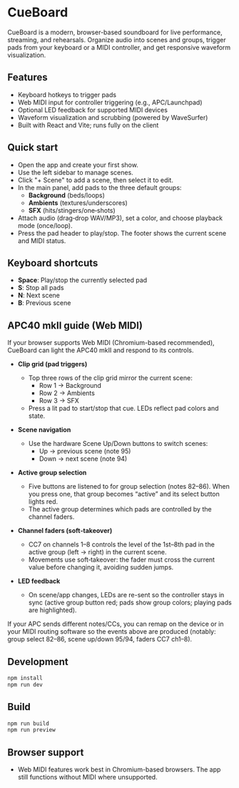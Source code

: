 # CueBoard

CueBoard is a modern, browser-based soundboard for live performance, streaming, and rehearsals. Organize audio into scenes and groups, trigger pads from your keyboard or a MIDI controller, and get responsive waveform visualization.

## Features

- Keyboard hotkeys to trigger pads
- Web MIDI input for controller triggering (e.g., APC/Launchpad)
- Optional LED feedback for supported MIDI devices
- Waveform visualization and scrubbing (powered by WaveSurfer)
- Built with React and Vite; runs fully on the client

## Quick start

- Open the app and create your first show.
- Use the left sidebar to manage scenes.
- Click "+ Scene" to add a scene, then select it to edit.
- In the main panel, add pads to the three default groups:
  - **Background** (beds/loops)
  - **Ambients** (textures/underscores)
  - **SFX** (hits/stingers/one‑shots)
- Attach audio (drag‑drop WAV/MP3), set a color, and choose playback mode (once/loop).
- Press the pad header to play/stop. The footer shows the current scene and MIDI status.

## Keyboard shortcuts

- **Space**: Play/stop the currently selected pad
- **S**: Stop all pads
- **N**: Next scene
- **B**: Previous scene

## APC40 mkII guide (Web MIDI)

If your browser supports Web MIDI (Chromium-based recommended), CueBoard can light the APC40 mkII and respond to its controls.

- **Clip grid (pad triggers)**

  - Top three rows of the clip grid mirror the current scene:
    - Row 1 → Background
    - Row 2 → Ambients
    - Row 3 → SFX
  - Press a lit pad to start/stop that cue. LEDs reflect pad colors and state.

- **Scene navigation**

  - Use the hardware Scene Up/Down buttons to switch scenes:
    - Up → previous scene (note 95)
    - Down → next scene (note 94)

- **Active group selection**

  - Five buttons are listened to for group selection (notes 82–86). When you press one, that group becomes “active” and its select button lights red.
  - The active group determines which pads are controlled by the channel faders.

- **Channel faders (soft‑takeover)**

  - CC7 on channels 1–8 controls the level of the 1st–8th pad in the active group (left → right) in the current scene.
  - Movements use soft‑takeover: the fader must cross the current value before changing it, avoiding sudden jumps.

- **LED feedback**
  - On scene/app changes, LEDs are re-sent so the controller stays in sync (active group button red; pads show group colors; playing pads are highlighted).

If your APC sends different notes/CCs, you can remap on the device or in your MIDI routing software so the events above are produced (notably: group select 82–86, scene up/down 95/94, faders CC7 ch1–8).

## Development

```bash
npm install
npm run dev
```

## Build

```bash
npm run build
npm run preview
```

## Browser support

- Web MIDI features work best in Chromium-based browsers. The app still functions without MIDI where unsupported.

